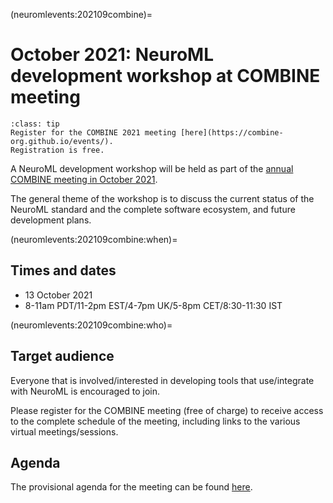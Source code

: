 (neuromlevents:202109combine)=
# October 2021: NeuroML development workshop at COMBINE meeting

```{admonition} Registration for the COMBINE 2021 meeting is free.
:class: tip
Register for the COMBINE 2021 meeting [here](https://combine-org.github.io/events/).
Registration is free.
```

A NeuroML development workshop will be held as part of the [annual COMBINE meeting in October 2021](https://combine-org.github.io/events/).

The general theme of the workshop is to discuss the current status of the NeuroML standard and the complete software ecosystem, and future development plans.

(neuromlevents:202109combine:when)=
## Times and dates

- 13 October 2021
- 8-11am PDT/11-2pm EST/4-7pm UK/5-8pm CET/8:30-11:30 IST


(neuromlevents:202109combine:who)=
## Target audience
Everyone that is involved/interested in developing tools that use/integrate with NeuroML is encouraged to join.

Please register for the COMBINE meeting (free of charge) to receive access to the complete schedule of the meeting, including links to the various virtual meetings/sessions.

## Agenda

The provisional agenda for the meeting can be found [here](https://docs.google.com/document/d/1rZp6fggUe1vlo5fYK-CiUP__fdJV8xYg-wrkpIp0dHk/edit).
